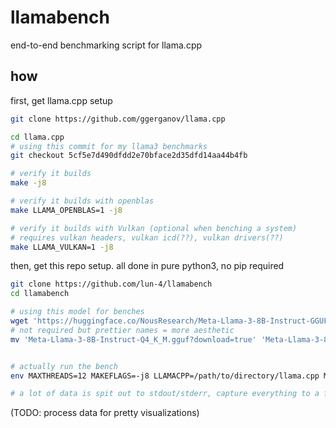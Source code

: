 # llamabench
end-to-end benchmarking script for llama.cpp

## how

first, get llama.cpp setup

```sh
git clone https://github.com/ggerganov/llama.cpp

cd llama.cpp
# using this commit for my llama3 benchmarks
git checkout 5cf5e7d490dfdd2e70bface2d35dfd14aa44b4fb

# verify it builds
make -j8

# verify it builds with openblas
make LLAMA_OPENBLAS=1 -j8

# verify it builds with Vulkan (optional when benching a system)
# requires vulkan headers, vulkan icd(??), vulkan drivers(??)
make LLAMA_VULKAN=1 -j8
```

then, get this repo setup. all done in pure python3, no pip required

```sh
git clone https://github.com/lun-4/llamabench
cd llamabench

# using this model for benches
wget 'https://huggingface.co/NousResearch/Meta-Llama-3-8B-Instruct-GGUF/resolve/main/Meta-Llama-3-8B-Instruct-Q4_K_M.gguf?download=true'
# not required but prettier names = more aesthetic
mv 'Meta-Llama-3-8B-Instruct-Q4_K_M.gguf?download=true' 'Meta-Llama-3-8B-Instruct-Q4_K_M.gguf'


# actually run the bench
env MAXTHREADS=12 MAKEFLAGS=-j8 LLAMACPP=/path/to/directory/llama.cpp MODEL=/path/to/model/file/Meta-Llama-3-8B-Instruct-Q4_K_M.gguf python3 ./bench.py

# a lot of data is spit out to stdout/stderr, capture everything to a file
```

(TODO: process data for pretty visualizations)
